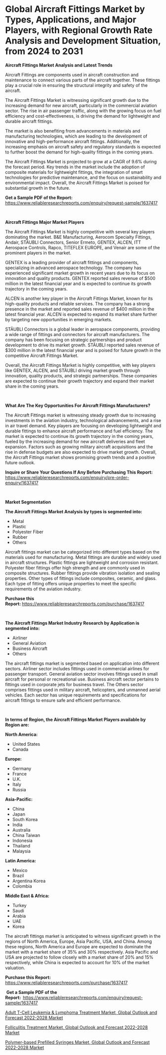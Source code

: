 <p><h1>Global Aircraft Fittings Market by Types, Applications, and Major Players, with Regional Growth Rate Analysis and Development Situation, from 2024 to 2031</h1></p><p><strong>Aircraft Fittings Market Analysis and Latest Trends</strong></p>
<p><p>Aircraft Fittings are components used in aircraft construction and maintenance to connect various parts of the aircraft together. These fittings play a crucial role in ensuring the structural integrity and safety of the aircraft.</p><p>The Aircraft Fittings Market is witnessing significant growth due to the increasing demand for new aircraft, particularly in the commercial aviation sector. The rise in air passenger traffic, along with the growing focus on fuel efficiency and cost-effectiveness, is driving the demand for lightweight and durable aircraft fittings.</p><p>The market is also benefiting from advancements in materials and manufacturing technologies, which are leading to the development of innovative and high-performance aircraft fittings. Additionally, the increasing emphasis on aircraft safety and regulatory standards is expected to further boost the demand for high-quality fittings in the coming years.</p><p>The Aircraft Fittings Market is projected to grow at a CAGR of 9.6% during the forecast period. Key trends in the market include the adoption of composite materials for lightweight fittings, the integration of smart technologies for predictive maintenance, and the focus on sustainability and environmental impact. Overall, the Aircraft Fittings Market is poised for substantial growth in the future.</p></p>
<p><strong>Get a Sample PDF of the Report:&nbsp;</strong> <a href="https://www.reliableresearchreports.com/enquiry/request-sample/1637417">https://www.reliableresearchreports.com/enquiry/request-sample/1637417</a></p>
<p>&nbsp;</p>
<p><strong>Aircraft Fittings Major Market Players</strong></p>
<p><p>The Aircraft Fittings Market is highly competitive with several key players dominating the market. B&E Manufacturing, Aerocom Specialty Fittings, Andair, STÄUBLI Connectors, Senior Ermeto, GENTEX, ALCEN, ITT Aerospace Controls, Rapco, TITEFLEX EUROPE, and Venair are some of the prominent players in the market.</p><p>GENTEX is a leading provider of aircraft fittings and components, specializing in advanced aerospace technology. The company has experienced significant market growth in recent years due to its focus on innovation and quality products. GENTEX reported sales revenue of $500 million in the latest financial year and is expected to continue its growth trajectory in the coming years.</p><p>ALCEN is another key player in the Aircraft Fittings Market, known for its high-quality products and reliable services. The company has a strong presence in the market and reported sales revenue of $400 million in the latest financial year. ALCEN is expected to expand its market share further by targeting new opportunities in emerging markets.</p><p>STÄUBLI Connectors is a global leader in aerospace components, providing a wide range of fittings and connectors for aircraft manufacturers. The company has been focusing on strategic partnerships and product development to drive its market growth. STÄUBLI reported sales revenue of $300 million in the latest financial year and is poised for future growth in the competitive Aircraft Fittings Market.</p><p>Overall, the Aircraft Fittings Market is highly competitive, with key players like GENTEX, ALCEN, and STÄUBLI driving market growth through innovation, quality products, and strategic partnerships. These companies are expected to continue their growth trajectory and expand their market share in the coming years.</p></p>
<p>&nbsp;</p>
<p><strong>What Are The Key Opportunities For Aircraft Fittings Manufacturers?</strong></p>
<p><p>The Aircraft Fittings market is witnessing steady growth due to increasing investments in the aviation industry, technological advancements, and a rise in air travel demand. Key players are focusing on developing lightweight and durable fittings to enhance aircraft performance and fuel efficiency. The market is expected to continue its growth trajectory in the coming years, fueled by the increasing demand for new aircraft deliveries and fleet expansion. Factors such as growing military aircraft acquisitions and the rise in defense budgets are also expected to drive market growth. Overall, the Aircraft Fittings market shows promising growth trends and a positive future outlook.</p></p>
<p><strong>Inquire or Share Your Questions If Any Before Purchasing This Report:</strong> <a href="https://www.reliableresearchreports.com/enquiry/pre-order-enquiry/1637417">https://www.reliableresearchreports.com/enquiry/pre-order-enquiry/1637417</a></p>
<p>&nbsp;</p>
<p><strong>Market Segmentation</strong></p>
<p><strong>The Aircraft Fittings Market Analysis by types is segmented into:</strong></p>
<p><ul><li>Metal</li><li>Plastic</li><li>Polyester Fiber</li><li>Rubber</li><li>Others</li></ul></p>
<p><p>Aircraft fittings market can be categorized into different types based on the materials used for manufacturing. Metal fittings are durable and widely used in aircraft structures. Plastic fittings are lightweight and corrosion resistant. Polyester fiber fittings offer high strength and are commonly used in composite structures. Rubber fittings provide vibration isolation and sealing properties. Other types of fittings include composites, ceramic, and glass. Each type of fitting offers unique properties to meet the specific requirements of the aviation industry.</p></p>
<p><strong>Purchase this Report:&nbsp;</strong><a href="https://www.reliableresearchreports.com/purchase/1637417">https://www.reliableresearchreports.com/purchase/1637417</a></p>
<p>&nbsp;</p>
<p><strong>The Aircraft Fittings Market Industry Research by Application is segmented into:</strong></p>
<p><ul><li>Airliner</li><li>General Aviation</li><li>Business Aircraft</li><li>Others</li></ul></p>
<p><p>The aircraft fittings market is segmented based on application into different sectors. Airliner sector includes fittings used in commercial airlines for passenger transport. General aviation sector involves fittings used in small aircraft for personal or recreational use. Business aircraft sector pertains to fittings used in corporate jets for business travel. The Others sector comprises fittings used in military aircraft, helicopters, and unmanned aerial vehicles. Each sector has unique requirements and specifications for aircraft fittings to ensure safe and efficient performance.</p></p>
<p>&nbsp;</p>
<p><strong>In terms of Region, the Aircraft Fittings Market Players available by Region are:</strong></p>
<p>
    <p> <strong> North America: </strong>
        <ul>
            <li>United States</li>
            <li>Canada</li>
        </ul>
        </p> 
    <p> <strong> Europe: </strong>
        <ul>
            <li>Germany</li>
            <li>France</li>
            <li>U.K.</li>
            <li>Italy</li>
            <li>Russia</li>
        </ul>
        </p> 
    <p> <strong> Asia-Pacific: </strong>
        <ul>
            <li>China</li>
            <li>Japan</li>
            <li>South Korea</li>
            <li>India</li>
            <li>Australia</li>
            <li>China Taiwan</li>
            <li>Indonesia</li>
            <li>Thailand</li>
            <li>Malaysia</li>
        </ul>
        </p> 
    <p> <strong> Latin America: </strong>
        <ul>
            <li>Mexico</li>
            <li>Brazil</li>
            <li>Argentina Korea</li>
            <li>Colombia</li>
        </ul>
        </p> 
    <p> <strong> Middle East & Africa: </strong>
        <ul>
            <li>Turkey</li>
            <li>Saudi</li>
            <li>Arabia</li>
            <li>UAE</li>
            <li>Korea</li>
        </ul>
    </p>
    </p>
<p><p>The aircraft fittings market is anticipated to witness significant growth in the regions of North America, Europe, Asia Pacific, USA, and China. Among these regions, North America and Europe are expected to dominate the market with a market share of 35% and 30% respectively. Asia Pacific and USA are projected to follow closely with a market share of 20% and 15% respectively, while China is expected to account for 10% of the market valuation.</p></p>
<p><strong>Purchase this Report: </strong><a href="https://www.reliableresearchreports.com/purchase/1637417">https://www.reliableresearchreports.com/purchase/1637417</a></p>
<p>&nbsp;<strong>Get a Sample PDF of the Report:&nbsp;&nbsp;</strong><a href="https://www.reliableresearchreports.com/enquiry/request-sample/1637417">https://www.reliableresearchreports.com/enquiry/request-sample/1637417</a></p>
<p><strong></strong></p>
<p><p><a href="https://view.publitas.com/reportprime-1/adult-t-cell-leukemia-lymphoma-treatment-market-global-outlook-and-forecast-2022-2028-market-size-2023-2030-global-industrial-analysis-key-geographical-regions-market-share-top-key-players-product-types-and-forecast-research-report/">Adult T-Cell Leukemia & Lymphoma Treatment Market, Global Outlook and Forecast 2022-2028 Market</a></p><p><a href="https://view.publitas.com/reportprime-1/folliculitis-treatment-market-global-outlook-and-forecast-2022-2028-market-size-share-trends-analysis-report-by-application-regional-outlook-competitive-strategies-and-segment-forecasts-2023-2030/">Folliculitis Treatment Market, Global Outlook and Forecast 2022-2028 Market</a></p><p><a href="https://view.publitas.com/reportprime-1/polymer-based-prefilled-syringes-market-global-outlook-and-forecast-2022-2028-market-research-report-provides-thorough-industry-overview-which-offers-an-in-depth-analysis-of-product-trends-and-new-market-divisions/">Polymer-based Prefilled Syringes Market, Global Outlook and Forecast 2022-2028 Market</a></p></p>